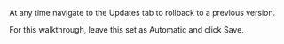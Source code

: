 At any time navigate to the Updates tab to rollback to a previous version.

For this walkthrough, leave this set as Automatic and click Save.